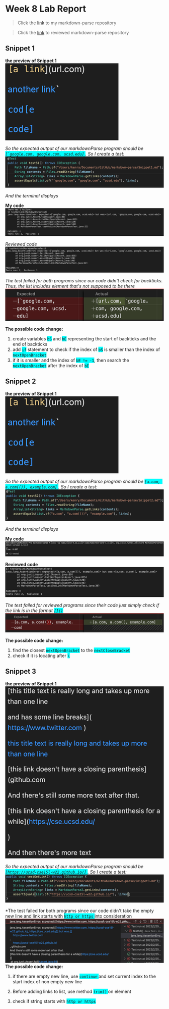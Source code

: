 # Week 8 Lab Report #

>Click the [link](https://github.com/Kenry3/markdown-parse) to my markdown-parse repository

>Click the [link](https://github.com/clingunis/markdown-parse) to reviewed markdown-parse repository

## Snippet 1 ##

**the preview of Snippet 1**
![](/image/s1.png)

*So the expected output of our markdownParse program should be <span style="background-color:cyan">``[`google.com, google.com, ucsd.edu]`` </span>. So I create a test:*
![](/image/t1.png)

*And the terminal displays*

**My code**
![](/image/p2.png)

*Reviewed code*
![](/image/p5.png)

*The test failed for both programs since our code didn't check for backticks. Thus, the list includes element that's not supposed to be there*
![](/image/tf1.png)

**The possible code change:**
1. create variables <span style="background-color:cyan">`bS`</span> and <span style="background-color:cyan">`bE`</span> representing the start of backticks and the end of backticks
2. add <span style="background-color:cyan">`if`</span> statement to check if the index of <span style="background-color:cyan">`bS`</span> is smaller than the index of <span style="background-color:cyan">`nextOpenBracket`</span>
3. if it is smaller and the index of <span style="background-color:cyan">`bE != -1`</span>, then search the <span style="background-color:cyan">`nextOpenBracket`</span> after the index of <span style="background-color:cyan">`bE`</span>

## Snippet 2 ##

**the preview of Snippet 1**
![](/image/s1.png)

*So the expected output of our markdownParse program should be <span style="background-color:cyan">`[a.com, a.com(()), example.com]` </span>. So I create a test:*
![](/image/t2.png)

*And the terminal displays*

**My code**
![](/image/p3.png)

**Reviewed code**
![](/image/p4.png)

*The test failed for reviewed programs since their code just simply check if the link is in the format <span style="background-color:cyan">`[]()` </span>*
![](/image/tf2.png)

**The possible code change:**

1. find the closest <span style="background-color:cyan">`nextOpenBracket`</span> to the <span style="background-color:cyan">`nextCloseBracket`</span>
2. check if it is locating after <span style="background-color:cyan">`\`</span>

## Snippet 3 ##

**the preview of Snippet 1**
![](/image/s3.png)

*So the expected output of our markdownParse program should be <span style="background-color:cyan">`[https://ucsd-cse15l-w22.github.io/]` </span>. So I create a test:*
![](/image/p1.png)

*The test failed for both programs since our code didn't take the empty new line and link starts with <span style="background-color:cyan">`http or https` </span> into consideration
![](/image/tf33.png)
**The possible code change:**

1. if there are empty new line, use <span style="background-color:cyan">`continue` </span> and set current index to the start index of non empty new line

2. Before adding links to list, use method <span style="background-color:cyan">`trim()` </span> on element

3. check if string starts with <span style="background-color:cyan">`http or https` </span>

